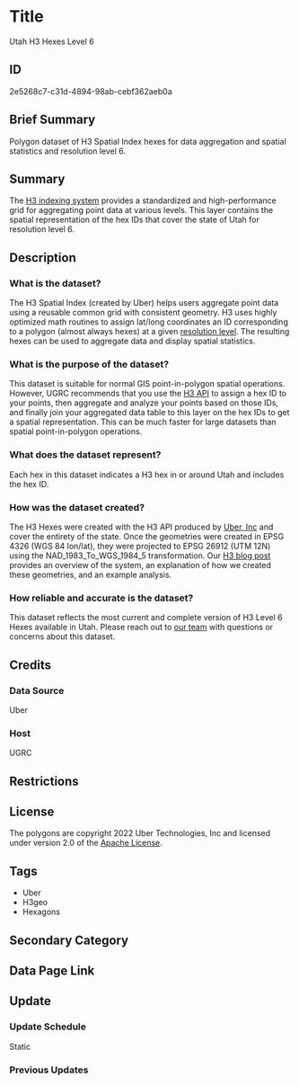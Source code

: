 # Title

Utah H3 Hexes Level 6

## ID

2e5268c7-c31d-4894-98ab-cebf362aeb0a

## Brief Summary

Polygon dataset of H3 Spatial Index hexes for data aggregation and spatial statistics and resolution level 6.

## Summary

The [H3 indexing system](https://h3geo.org/docs) provides a standardized and high-performance grid for aggregating point data at various levels. This layer contains the spatial representation of the hex IDs that cover the state of Utah for resolution level 6.

## Description

### What is the dataset?

The H3 Spatial Index (created by Uber) helps users aggregate point data using a reusable common grid with consistent geometry. H3 uses highly optimized math routines to assign lat/long coordinates an ID corresponding to a polygon (almost always hexes) at a given [resolution level](https://h3geo.org/docs/core-library/restable). The resulting hexes can be used to aggregate data and display spatial statistics.

### What is the purpose of the dataset?

This dataset is suitable for normal GIS point-in-polygon spatial operations. However, UGRC recommends that you use the [H3 API](https://h3geo.org/docs/api/indexing) to assign a hex ID to your points, then aggregate and analyze your points based on those IDs, and finally join your aggregated data table to this layer on the hex IDs to get a spatial representation. This can be much faster for large datasets than spatial point-in-polygon operations.

### What does the dataset represent?

Each hex in this dataset indicates a H3 hex in or around Utah and includes the hex ID.

### How was the dataset created?

The H3 Hexes were created with the H3 API produced by [Uber, Inc](https://www.uber.com/us/en/about/?uclick_id=82b730cd-637d-46eb-9e49-c7da6cd0c21e) and cover the entirety of the state. Once the geometries were created in EPSG 4326 (WGS 84 lon/lat), they were projected to EPSG 26912 (UTM 12N) using the NAD_1983_To_WGS_1984_5 transformation. Our [H3 blog post](https://gis.utah.gov/blog/2022-10-26-using-h3-hexes/) provides an overview of the system, an explanation of how we created these geometries, and an example analysis.

### How reliable and accurate is the dataset?

This dataset reflects the most current and complete version of H3 Level 6 Hexes available in Utah. Please reach out to [our team](https://gis.utah.gov/contact/) with questions or concerns about this dataset.

## Credits

### Data Source

Uber

### Host

UGRC

## Restrictions

## License

The polygons are copyright 2022 Uber Technologies, Inc and licensed under version 2.0 of the [Apache License](https://www.apache.org/licenses/LICENSE-2.0).

## Tags

- Uber
- H3geo
- Hexagons

## Secondary Category

## Data Page Link

## Update

### Update Schedule

Static

### Previous Updates
